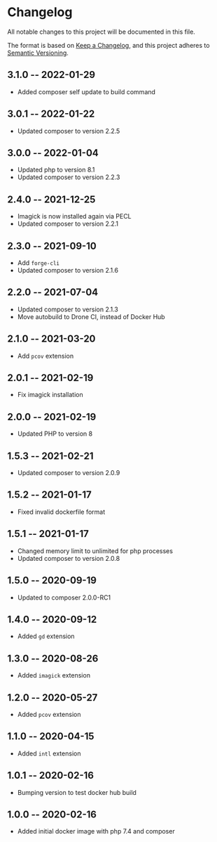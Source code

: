 # Changelog
All notable changes to this project will be documented in this file.

The format is based on [Keep a Changelog](https://keepachangelog.com/en/1.0.0/),
and this project adheres to [Semantic Versioning](https://semver.org/spec/v2.0.0.html).

## 3.1.0 -- 2022-01-29
- Added composer self update to build command

## 3.0.1 -- 2022-01-22
- Updated composer to version 2.2.5

## 3.0.0 -- 2022-01-04
- Updated php to version 8.1
- Updated composer to version 2.2.3

## 2.4.0 -- 2021-12-25
- Imagick is now installed again via PECL
- Updated composer to version 2.2.1

## 2.3.0 -- 2021-09-10
- Add `forge-cli`
- Updated composer to version 2.1.6

## 2.2.0 -- 2021-07-04
- Updated composer to version 2.1.3
- Move autobuild to Drone CI, instead of Docker Hub

## 2.1.0 -- 2021-03-20
- Add `pcov` extension

## 2.0.1 -- 2021-02-19
- Fix imagick installation

## 2.0.0 -- 2021-02-19
- Updated PHP to version 8

## 1.5.3 -- 2021-02-21
- Updated composer to version 2.0.9

## 1.5.2 -- 2021-01-17
- Fixed invalid dockerfile format

## 1.5.1 -- 2021-01-17
- Changed memory limit to unlimited for php processes
- Updated composer to version 2.0.8

## 1.5.0 -- 2020-09-19
- Updated to composer 2.0.0-RC1

## 1.4.0 -- 2020-09-12
- Added `gd` extension

## 1.3.0 -- 2020-08-26
- Added `imagick` extension

## 1.2.0 -- 2020-05-27
- Added `pcov` extension

## 1.1.0 -- 2020-04-15
- Added `intl` extension

## 1.0.1 -- 2020-02-16
- Bumping version to test docker hub build

## 1.0.0 -- 2020-02-16
- Added initial docker image with php 7.4 and composer
